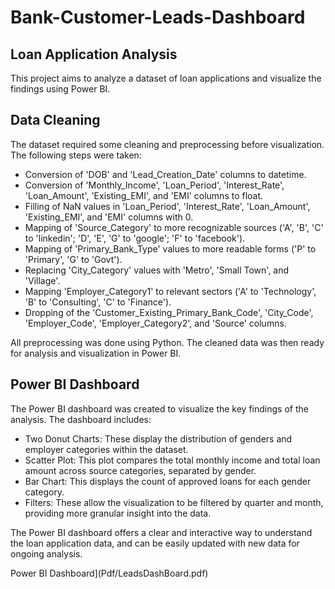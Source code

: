 # Bank-Customer-Leads-Dashboard
## Loan Application Analysis

This project aims to analyze a dataset of loan applications and visualize the findings using Power BI.

## Data Cleaning

The dataset required some cleaning and preprocessing before visualization. The following steps were taken:

- Conversion of 'DOB' and 'Lead_Creation_Date' columns to datetime.
- Conversion of 'Monthly_Income', 'Loan_Period', 'Interest_Rate', 'Loan_Amount', 'Existing_EMI', and 'EMI' columns to float.
- Filling of NaN values in 'Loan_Period', 'Interest_Rate', 'Loan_Amount', 'Existing_EMI', and 'EMI' columns with 0.
- Mapping of 'Source_Category' to more recognizable sources ('A', 'B', 'C' to 'linkedin'; 'D', 'E', 'G' to 'google'; 'F' to 'facebook').
- Mapping of 'Primary_Bank_Type' values to more readable forms ('P' to 'Primary', 'G' to 'Govt').
- Replacing 'City_Category' values with 'Metro', 'Small Town', and 'Village'.
- Mapping 'Employer_Category1' to relevant sectors ('A' to 'Technology', 'B' to 'Consulting', 'C' to 'Finance').
- Dropping of the 'Customer_Existing_Primary_Bank_Code', 'City_Code', 'Employer_Code', 'Employer_Category2', and 'Source' columns.

All preprocessing was done using Python. The cleaned data was then ready for analysis and visualization in Power BI.

## Power BI Dashboard

The Power BI dashboard was created to visualize the key findings of the analysis. The dashboard includes:

- Two Donut Charts: These display the distribution of genders and employer categories within the dataset.
- Scatter Plot: This plot compares the total monthly income and total loan amount across source categories, separated by gender.
- Bar Chart: This displays the count of approved loans for each gender category.
- Filters: These allow the visualization to be filtered by quarter and month, providing more granular insight into the data.

The Power BI dashboard offers a clear and interactive way to understand the loan application data, and can be easily updated with new data for ongoing analysis.

Power BI Dashboard](Pdf/LeadsDashBoard.pdf)

